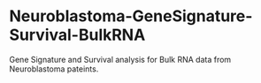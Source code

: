 # Neuroblastoma-GeneSignature-Survival-BulkRNA
Gene Signature and Survival analysis for Bulk RNA data from Neuroblastoma pateints.
